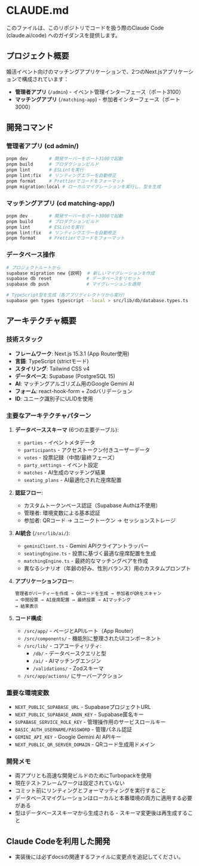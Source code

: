 # CLAUDE.md

このファイルは、このリポジトリでコードを扱う際のClaude Code (claude.ai/code) へのガイダンスを提供します。

## プロジェクト概要

婚活イベント向けのマッチングアプリケーションで、2つのNext.jsアプリケーションで構成されています：
- **管理者アプリ** (`/admin`) - イベント管理インターフェース（ポート3100）
- **マッチングアプリ** (`/matching-app`) - 参加者インターフェース（ポート3000）

## 開発コマンド

### 管理者アプリ (cd admin/)
```bash
pnpm dev        # 開発サーバーをポート3100で起動
pnpm build      # プロダクションビルド
pnpm lint       # ESLintを実行
pnpm lint:fix   # リンティングエラーを自動修正
pnpm format     # Prettierでコードをフォーマット
pnpm migration:local # ローカルマイグレーションを実行し、型を生成
```

### マッチングアプリ (cd matching-app/)
```bash
pnpm dev        # 開発サーバーをポート3000で起動
pnpm build      # プロダクションビルド
pnpm lint       # ESLintを実行
pnpm lint:fix   # リンティングエラーを自動修正
pnpm format     # Prettierでコードをフォーマット
```

### データベース操作
```bash
# プロジェクトルートから
supabase migration new {説明}  # 新しいマイグレーションを作成
supabase db reset             # データベースをリセット
supabase db push              # マイグレーションを適用

# TypeScript型を生成（各アプリディレクトリから実行）
supabase gen types typescript --local > src/lib/db/database.types.ts
```

## アーキテクチャ概要

### 技術スタック
- **フレームワーク**: Next.js 15.3.1 (App Router使用)
- **言語**: TypeScript (strictモード)
- **スタイリング**: Tailwind CSS v4
- **データベース**: Supabase (PostgreSQL 15)
- **AI**: マッチングアルゴリズム用のGoogle Gemini AI
- **フォーム**: react-hook-form + Zodバリデーション
- **ID**: ユニーク識別子にULIDを使用

### 主要なアーキテクチャパターン

1. **データベーススキーマ** (6つの主要テーブル):
   - `parties` - イベントメタデータ
   - `participants` - アクセストークン付きユーザーデータ
   - `votes` - 投票記録（中間/最終フェーズ）
   - `party_settings` - イベント設定
   - `matches` - AI生成のマッチング結果
   - `seating_plans` - AI最適化された座席配置

2. **認証フロー**:
   - カスタムトークンベース認証（Supabase Authは不使用）
   - 管理者: 環境変数による基本認証
   - 参加者: QRコード → ユニークトークン → セッションストレージ

3. **AI統合** (`/src/lib/ai/`):
   - `geminiClient.ts` - Gemini APIクライアントラッパー
   - `seatingEngine.ts` - 投票に基づく最適な座席配置を生成
   - `matchingEngine.ts` - 最終的なマッチングペアを作成
   - 異なるシナリオ（年齢の好み、性別バランス）用のカスタムプロンプト

4. **アプリケーションフロー**:
   ```
   管理者がパーティーを作成 → QRコードを生成 → 参加者がQRをスキャン
   → 中間投票 → AI座席配置 → 最終投票 → AIマッチング
   → 結果表示
   ```

5. **コード構成**:
   - `/src/app/` - ページとAPIルート（App Router）
   - `/src/components/` - 機能別に整理されたUIコンポーネント
   - `/src/lib/` - コアユーティリティ:
     - `/db/` - データベースクエリと型
     - `/ai/` - AIマッチングエンジン
     - `/validations/` - Zodスキーマ
   - `/src/app/actions/` にサーバーアクション

### 重要な環境変数
- `NEXT_PUBLIC_SUPABASE_URL` - SupabaseプロジェクトURL
- `NEXT_PUBLIC_SUPABASE_ANON_KEY` - Supabase匿名キー
- `SUPABASE_SERVICE_ROLE_KEY` - 管理操作用のサービスロールキー
- `BASIC_AUTH_USERNAME/PASSWORD` - 管理パネル認証
- `GEMINI_API_KEY` - Google Gemini AI APIキー
- `NEXT_PUBLIC_QR_SERVER_DOMAIN` - QRコード生成用ドメイン

### 開発メモ
- 両アプリとも高速な開発ビルドのためにTurbopackを使用
- 現在テストフレームワークは設定されていない
- コミット前にリンティングとフォーマッティングを実行すること
- データベースマイグレーションはローカルと本番環境の両方に適用する必要がある
- 型はデータベーススキーマから生成される - スキーマ変更後は再生成すること


## Claude Codeを利用した開発
- 実装後には必ずdocsの関連するファイルに変更点を追記してください。